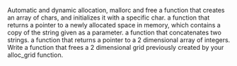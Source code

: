 Automatic and dynamic allocation, mallorc and free
a function that creates an array of chars, and initializes it with a specific char.
 a function that returns a pointer to a newly allocated space in memory, which contains a copy of the string given as a parameter.
a function that concatenates two strings.
a function that returns a pointer to a 2 dimensional array of integers.
Write a function that frees a 2 dimensional grid previously created by your alloc_grid function.
